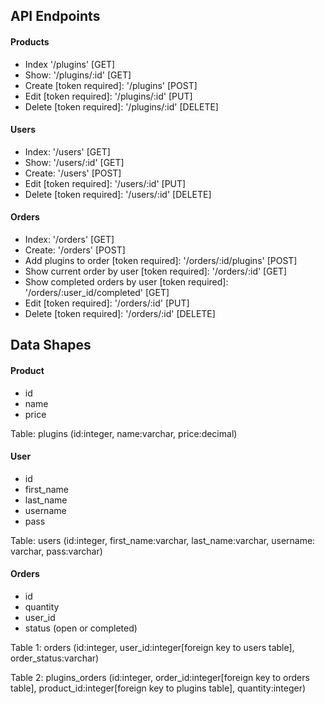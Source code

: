 ## API Endpoints
#### Products
- Index '/plugins' [GET] 
- Show: '/plugins/:id' [GET] 
- Create [token required]: '/plugins' [POST]
- Edit [token required]: '/plugins/:id' [PUT]
- Delete [token required]: '/plugins/:id' [DELETE]

#### Users
- Index: '/users' [GET]
- Show: '/users/:id' [GET]
- Create: '/users' [POST]
- Edit [token required]: '/users/:id' [PUT]
- Delete [token required]: '/users/:id' [DELETE]

#### Orders
- Index: '/orders' [GET]
- Create: '/orders' [POST]
- Add plugins to order [token required]: '/orders/:id/plugins' [POST]
- Show current order by user [token required]: '/orders/:id' [GET]
- Show completed orders by user [token required]: '/orders/:user_id/completed' [GET]
- Edit [token required]: '/orders/:id' [PUT]
- Delete [token required]: '/orders/:id' [DELETE]

## Data Shapes
#### Product
- id
- name
- price

Table: plugins (id:integer, name:varchar, price:decimal)

#### User
- id
- first_name
- last_name
- username
- pass

Table: users (id:integer, first_name:varchar, last_name:varchar, username: varchar, pass:varchar)

#### Orders
- id
- quantity
- user_id
- status (open or completed)

Table 1: orders (id:integer, user_id:integer[foreign key to users table], order_status:varchar)

Table 2: plugins_orders (id:integer, order_id:integer[foreign key to orders table], product_id:integer[foreign key to plugins table], quantity:integer)
